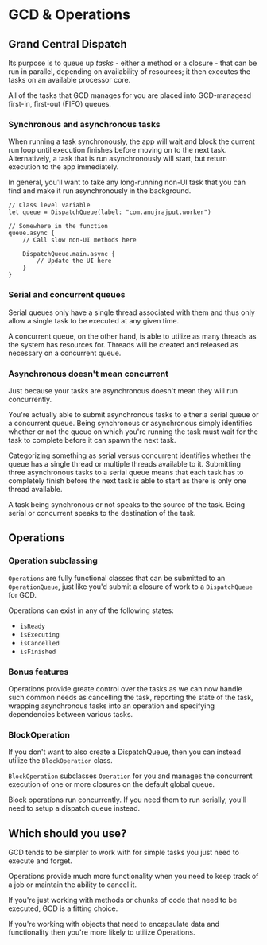 #  GCD & Operations

## Grand Central Dispatch
Its purpose is to queue up *tasks* - either a method or a closure - that can be run in parallel, depending on availability of resources; it then executes the tasks on an available processor core.

All of the tasks that GCD manages for you are placed into GCD-managesd first-in, first-out (FIFO) queues.

### Synchronous and asynchronous tasks
When running a task synchronously, the app will wait and block the current run loop until execution finishes before moving on to the next task. Alternatively, a task that is run asynchronously will start, but return execution to the app immediately.

In general, you'll want to take any long-running non-UI task that you can find and make it run asynchronously in the background.

```
// Class level variable
let queue = DispatchQueue(label: "com.anujrajput.worker")

// Somewhere in the function
queue.async {
    // Call slow non-UI methods here
    
    DispatchQueue.main.async {
        // Update the UI here
    }
}
```

### Serial and concurrent queues
Serial queues only have a single thread associated with them and thus only allow a single task to be executed at any given time.

A concurrent queue, on the other hand, is able to utilize as many threads as the system has resources for. Threads will be created and released as necessary on a concurrent queue.

### Asynchronous doesn't mean concurrent
Just because your tasks are asynchronous doesn't mean they will run concurrently.

You're actually able to submit asynchronous tasks to either a serial queue or a concurrent queue. Being synchronous or asynchronous simply identifies whether or not the queue on which you're running the task must wait for the task to complete before it can spawn the next task.

Categorizing something as serial versus concurrent identifies whether the queue has a single thread or multiple threads available to it. Submitting three asynchronous tasks to a serial queue means that each task has to completely finish before the next task is able to start as there is only one thread available.

A task being synchronous or not speaks to the source of the task. Being serial or concurrent speaks to the destination of the task.


## Operations
### Operation subclassing
`Operations` are fully functional classes that can be submitted to an `OperationQueue`, just like you'd submit a closure of work to a `DispatchQueue` for GCD.

Operations can exist in any of the following states:
- `isReady`
- `isExecuting`
- `isCancelled`
- `isFinished`

### Bonus features
Operations provide greate control over the tasks as we can now handle such common needs as cancelling the task, reporting the state of the task, wrapping asynchronous tasks into an operation and specifying dependencies between various tasks.

### BlockOperation
If you don't want to also create a DispatchQueue, then you can instead utilize the `BlockOperation` class.

`BlockOperation` subclasses `Operation` for you and manages the concurrent execution of one or more closures on the default global queue.

Block operations run concurrently. If you need them to run serially, you'll need to setup a dispatch queue instead.

## Which should you use?
GCD tends to be simpler to work with for simple tasks you just need to execute and forget.

Operations provide much more functionality when you need to keep track of a job or maintain the ability to cancel it.

If you're just working with methods or chunks of code that need to be executed, GCD is a fitting choice.

If you're working with objects that need to encapsulate data and functionality then you're more likely to utilize Operations.
